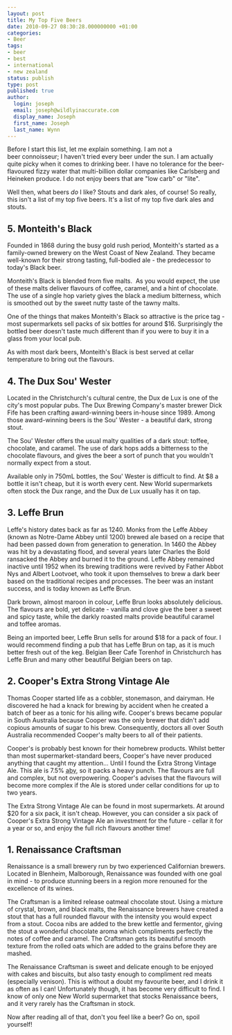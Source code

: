 ```yaml
---
layout: post
title: My Top Five Beers
date: 2010-09-27 08:30:28.000000000 +01:00
categories:
- Beer
tags:
- beer
- best
- international
- new zealand
status: publish
type: post
published: true
author:
  login: joseph
  email: joseph@wildlyinaccurate.com
  display_name: Joseph
  first_name: Joseph
  last_name: Wynn
---
```

<p>Before I start this list, let me explain something. I am not a beer connoisseur; I haven't tried every beer under the sun. I am actually quite picky when it comes to drinking beer. I have no tolerance for the beer-flavoured fizzy water that multi-billion dollar companies like Carlsberg and Heineken produce. I do not enjoy beers that are "low carb" or "lite".</p>
<p>Well then, what beers <em>do</em> I like? Stouts and dark ales, of course! So really, this isn't a list of my top five beers. It's a list of my top five dark ales and stouts.<!--more--></p>
<h2>5. Monteith's Black</h2>
<p>Founded in 1868 during the busy gold rush period, Monteith's started as a family-owned brewery on the West Coast of New Zealand. They became well-known for their strong tasting, full-bodied ale - the predecessor to today's Black beer.</p>
<p>Monteith's Black is blended from five malts.  As you would expect, the use of these malts deliver flavours of coffee, caramel, and a hint of chocolate. The use of a single hop variety gives the black a medium bitterness, which is smoothed out by the sweet nutty taste of the tawny malts.</p>
<p>One of the things that makes Monteith's Black so attractive is the price tag - most supermarkets sell packs of six bottles for around $16. Surprisingly the bottled beer doesn't taste much different than if you were to buy it in a glass from your local pub.</p>
<p>As with most dark beers, Monteith's Black is best served at cellar temperature to bring out the flavours.</p>
<h2><strong>4. The Dux Sou' Wester</strong></h2>
<p>Located in the Christchurch's cultural centre, the Dux de Lux is one of the city's most popular pubs. The Dux Brewing Company's master brewer Dick Fife has been crafting award-winning beers in-house since 1989. Among those award-winning beers is the Sou' Wester - a beautiful dark, strong stout.</p>
<p>The Sou' Wester offers the usual malty qualities of a dark stout: toffee, chocolate, and caramel. The use of dark hops adds a bitterness to the chocolate flavours, and gives the beer a sort of punch that you wouldn't normally expect from a stout.</p>
<p>Available only in 750mL bottles, the Sou' Wester is difficult to find. At $8 a bottle it isn't cheap, but it is worth every cent. New World supermarkets often stock the Dux range, and the Dux de Lux usually has it on tap.</p>
<h2>3. Leffe Brun</h2>
<p>Leffe's history dates back as far as 1240. Monks from the Leffe Abbey (known as Notre-Dame Abbey until 1200) brewed ale based on a recipe that had been passed down from generation to generation. In 1460 the Abbey was hit by a devastating flood, and several years later Charles the Bold ransacked the Abbey and burned it to the ground. Leffe Abbey remained inactive until 1952 when its brewing traditions were revived by Father Abbot Nys and Albert Lootvoet, who took it upon themselves to brew a dark beer based on the traditional recipes and processes. The beer was an instant success, and is today known as Leffe Brun.</p>
<p>Dark brown, almost maroon in colour, Leffe Brun looks absolutely delicious. The flavours are bold, yet delicate - vanilla and clove give the beer a sweet and spicy taste, while the darkly roasted malts provide beautiful caramel and toffee aromas.</p>
<p>Being an imported beer, Leffe Brun sells for around $18 for a pack of four. I would recommend finding a pub that has Leffe Brun on tap, as it is much better fresh out of the keg. Belgian Beer Cafe Torenhof in Christchurch has Leffe Brun and many other beautiful Belgian beers on tap.</p>
<h2>2. Cooper's Extra Strong Vintage Ale</h2>
<p>Thomas Cooper started life as a cobbler, stonemason, and dairyman. He discovered he had a knack for brewing by accident when he created a batch of beer as a tonic for his ailing wife. Cooper's brews became popular in South Australia because Cooper was the only brewer that didn't add copious amounts of sugar to his brew. Consequently, doctors all over South Australia recommended Cooper's malty beers to all of their patients.</p>
<p>Cooper's is probably best known for their homebrew products. Whilst better than most supermarket-standard beers, Cooper's have never produced anything that caught my attention... Until I found the Extra Strong Vintage Ale. This ale is 7.5% <abbr title="Alcohol by Volume">abv</abbr>, so it packs a heavy punch. The flavours are full and complex, but not overpowering. Cooper's advises that the flavours will become more complex if the Ale is stored under cellar conditions for up to two years.</p>
<p>The Extra Strong Vintage Ale can be found in most supermarkets. At around $20 for a six pack, it isn't cheap. However, you can consider a six pack of Cooper's Extra Strong Vintage Ale an investment for the future - cellar it for a year or so, and enjoy the full rich flavours another time!</p>
<h2><strong>1. Renaissance Craftsman</strong></h2>
<p>Renaissance is a small brewery run by two experienced Californian brewers. Located in Blenheim, Malborough, Renaissance was founded with one goal in mind - to produce stunning beers in a region more renouned for the excellence of its wines.</p>
<p>The Craftsman is a limited release oatmeal chocolate stout. Using a mixture of crystal, brown, and black malts, the Renaissance brewers have created a stout that has a full rounded flavour with the intensity you would expect from a stout. Cocoa nibs are added to the brew kettle and fermentor, giving the stout a wonderful chocolate aroma which compliments perfectly the notes of coffee and caramel. The Craftsman gets its beautiful smooth texture from the rolled oats which are added to the grains before they are mashed.</p>
<p>The Renaissance Craftsman is sweet and delicate enough to be enjoyed with cakes and biscuits, but also tasty enough to compliment red meats (especially venison). This is without a doubt my favourite beer, and I drink it as often as I can! Unfortunately though, it has become very difficult to find. I know of only one New World supermarket that stocks Renaissance beers, and it very rarely has the Craftsman in stock.</p>
<p>Now after reading all of that, don't you feel like a beer? Go on, spoil yourself!</p>
